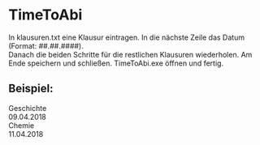 # TimeToAbi

In klausuren.txt eine Klausur eintragen. In die nächste Zeile das Datum (Format: ##.##.####). <br />
Danach die beiden Schritte für die restlichen Klausuren wiederholen. 
Am Ende speichern und schließen.
TimeToAbi.exe öffnen und fertig.

## Beispiel:
Geschichte <br />
09.04.2018 <br /> 
Chemie <br />
11.04.2018 <br />
